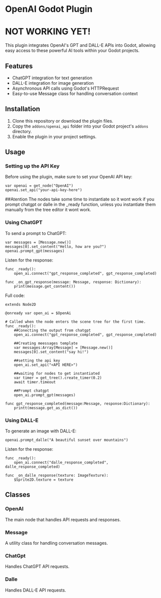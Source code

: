 # OpenAI Godot Plugin
# NOT WORKING YET!
This plugin integrates OpenAI's GPT and DALL-E APIs into Godot, allowing easy access to these powerful AI tools within your Godot projects.

## Features

- ChatGPT integration for text generation
- DALL-E integration for image generation
- Asynchronous API calls using Godot's HTTPRequest
- Easy-to-use Message class for handling conversation context

## Installation

1. Clone this repository or download the plugin files.
2. Copy the `addons/openai_api` folder into your Godot project's `addons` directory.
3. Enable the plugin in your project settings.

## Usage

### Setting up the API Key

Before using the plugin, make sure to set your OpenAI API key:

```gdscript
var openai = get_node("OpenAI")
openai.set_api("your-api-key-here")
```
##Atention
The nodes take some time to instantiate so it wont work
if you prompt chatgpt or dalle in the _ready function, unless you instantiate them manually from
the tree editor it wont work.

### Using ChatGPT

To send a prompt to ChatGPT:

```gdscript
var messages = [Message.new()]
messages[0].set_content("Hello, how are you?")
openai.prompt_gpt(messages)
```

Listen for the response:

```gdscript
func _ready():
	open_ai.connect("gpt_response_completed", gpt_response_completed)

func _on_gpt_response(message: Message, response: Dictionary):
	print(message.get_content())
```

Full code:
```gdscript
extends Node2D

@onready var open_ai = $OpenAi

# Called when the node enters the scene tree for the first time.
func _ready():
	##Conecting the output from chatgpt
	open_ai.connect("gpt_response_completed", gpt_response_completed)
	
	##Creating meessages template
	var messages:Array[Message] = [Message.new()]
	messages[0].set_content("say hi!")
	
	##setting the api key
	open_ai.set_api("<API HERE>")
	
	##waiting for nodes to get instantiated
	var timer = get_tree().create_timer(0.2)
	await timer.timeout
	
	##Prompt chatgpt
	open_ai.prompt_gpt(messages)
	
func gpt_response_completed(message:Message, response:Dictionary):
	printt(message.get_as_dict())
```

### Using DALL-E

To generate an image with DALL-E:

```gdscript
openai.prompt_dalle("A beautiful sunset over mountains")
```

Listen for the response:

```gdscript
func _ready():
	open_ai.connect("dalle_response_completed", dalle_response_completed)

func _on_dalle_response(texture: ImageTexture):
	$Sprite2D.texture = texture
```

## Classes

### OpenAI

The main node that handles API requests and responses.

### Message

A utility class for handling conversation messages.

### ChatGpt

Handles ChatGPT API requests.

### Dalle

Handles DALL-E API requests.
